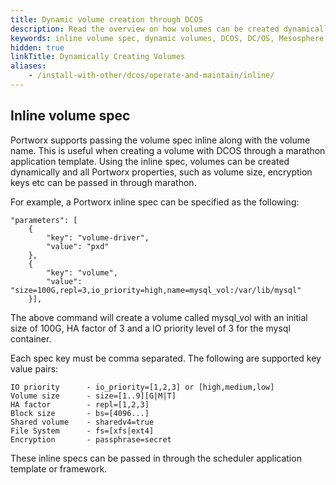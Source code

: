 ```yaml
---
title: Dynamic volume creation through DCOS
description: Read the overview on how volumes can be created dynamically through DCOS. Gain a better understanding of dynamic volumes here!
keywords: inline volume spec, dynamic volumes, DCOS, DC/OS, Mesosphere, Marathon
hidden: true
linkTitle: Dynamically Creating Volumes
aliases:
    - /install-with-other/dcos/operate-and-maintain/inline/
---
```

## Inline volume spec
Portworx supports passing the volume spec inline along with the volume name. This is useful when creating a volume with DCOS through a marathon application template. Using the inline spec, volumes can be created dynamically and all Portworx properties, such as volume size, encryption keys etc can be passed in through marathon.

For example, a Portworx inline spec can be specified as the following:

```text
"parameters": [
	{
		"key": "volume-driver",
		"value": "pxd"
	},
	{
		"key": "volume",
		"value": "size=100G,repl=3,io_priority=high,name=mysql_vol:/var/lib/mysql"
	}],
```

The above command will create a volume called mysql_vol with an initial size of 100G, HA factor of 3 and a IO priority level of 3 for the mysql container.

Each spec key must be comma separated.  The following are supported key value pairs:

```text
IO priority      - io_priority=[1,2,3] or [high,medium,low]
Volume size      - size=[1..9][G|M|T]
HA factor        - repl=[1,2,3]
Block size       - bs=[4096...]
Shared volume    - sharedv4=true
File System      - fs=[xfs|ext4]
Encryption       - passphrase=secret
```

These inline specs can be passed in through the scheduler application template or framework.
